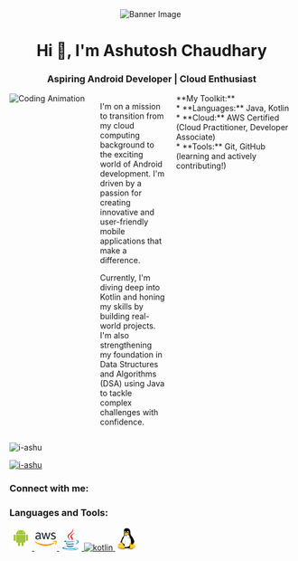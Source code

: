 <div align="center">
  <img src="https://blogger.googleusercontent.com/img/b/R29vZ2xl/AVvXsEj0C7xpsvzROefl3oDBI8dTCg8uAembKOZ4mHrfoxd4ODs-DabqTYa4Yt0pS0aY71W8cGb5aQbdm81oyiKbduLgiisqyeVR0UNHH1Eq6Jh7CVUELH_4rxsGm4lmCKlYs2X52qmbtzdXWd0/s1600/2000_600px.gif" alt="Banner Image" width="800"> 
</div>

<h1 align="center">Hi 👋, I'm Ashutosh Chaudhary</h1>

<h3 align="center">Aspiring Android Developer | Cloud Enthusiast</h3>

<div style="display: flex; align-items: flex-start; justify-content: center;">
  <img src="https://periscope-tech.com/wp-content/uploads/2023/08/Code-typing.gif" alt="Coding Animation" width="300"> 
  <div style="margin-left: 20px; width: 50%;">
    <p>I'm on a mission to transition from my cloud computing background to the exciting world of Android development. I'm driven by a passion for creating innovative and user-friendly mobile applications that make a difference.</p> 
    <p>Currently, I'm diving deep into Kotlin and honing my skills by building real-world projects. I'm also strengthening my foundation in Data Structures and Algorithms (DSA) using Java to tackle complex challenges with confidence.</p>
  </div>
  <div style="margin-left: 20px;">
    **My Toolkit:** <br>
    * **Languages:** Java, Kotlin <br>
    * **Cloud:** AWS Certified (Cloud Practitioner, Developer Associate) <br>
    * **Tools:** Git, GitHub (learning and actively contributing!)
  </div>
</div>

<p align="left"> <img src="https://komarev.com/ghpvc/?username=i-ashu&label=Profile%20views&color=0e75b6&style=flat" alt="i-ashu" /> </p>

<p align="left"> <a href="https://github.com/ryo-ma/github-profile-trophy"><img src="https://github-profile-trophy.vercel.app/?username=i-ashu" alt="i-ashu" /></a> </p>

<h3 align="left">Connect with me:</h3>
<p align="left">
</p>

<h3 align="left">Languages and Tools:</h3>
<p align="left"> <a href="https://developer.android.com" target="_blank" rel="noreferrer"> <img src="https://raw.githubusercontent.com/devicons/devicon/master/icons/android/android-original-wordmark.svg" alt="android" width="40" height="40"/> </a> <a href="https://aws.amazon.com" target="_blank" rel="noreferrer"> <img src="https://raw.githubusercontent.com/devicons/devicon/master/icons/amazonwebservices/amazonwebservices-original-wordmark.svg" alt="aws" width="40" height="40"/> </a> <a href="https://www.java.com" target="_blank" rel="noreferrer"> <img src="https://raw.githubusercontent.com/devicons/devicon/master/icons/java/java-original.svg" alt="java" width="40" height="40"/> </a> <a href="https://kotlinlang.org" target="_blank" rel="noreferrer"> <img src="https://www.vectorlogo.zone/logos/kotlinlang/kotlinlang-icon.svg" alt="kotlin" width="40" height="40"/> </a> <a href="https://www.linux.org/" target="_blank" rel="noreferrer"> <img src="https://raw.githubusercontent.com/devicons/devicon/master/icons/linux/linux-original.svg" alt="linux" width="40" height="40"/> </a> </p>
